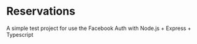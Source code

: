# Reservations

A simple test project for use the Facebook Auth with Node.js + Express + Typescript
